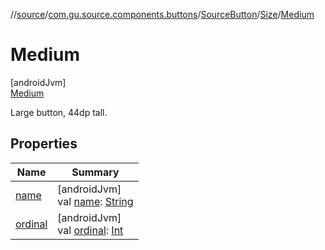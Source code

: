 //[source](../../../../../index.md)/[com.gu.source.components.buttons](../../../index.md)/[SourceButton](../../index.md)/[Size](../index.md)/[Medium](index.md)

# Medium

[androidJvm]\
[Medium](index.md)

Large button, 44dp tall.

## Properties

| Name | Summary |
|---|---|
| [name](../../-icon-side/-right/index.md#-372974862%2FProperties%2F991810224) | [androidJvm]<br>val [name](../../-icon-side/-right/index.md#-372974862%2FProperties%2F991810224): [String](https://kotlinlang.org/api/latest/jvm/stdlib/kotlin/-string/index.html) |
| [ordinal](../../-icon-side/-right/index.md#-739389684%2FProperties%2F991810224) | [androidJvm]<br>val [ordinal](../../-icon-side/-right/index.md#-739389684%2FProperties%2F991810224): [Int](https://kotlinlang.org/api/latest/jvm/stdlib/kotlin/-int/index.html) |
